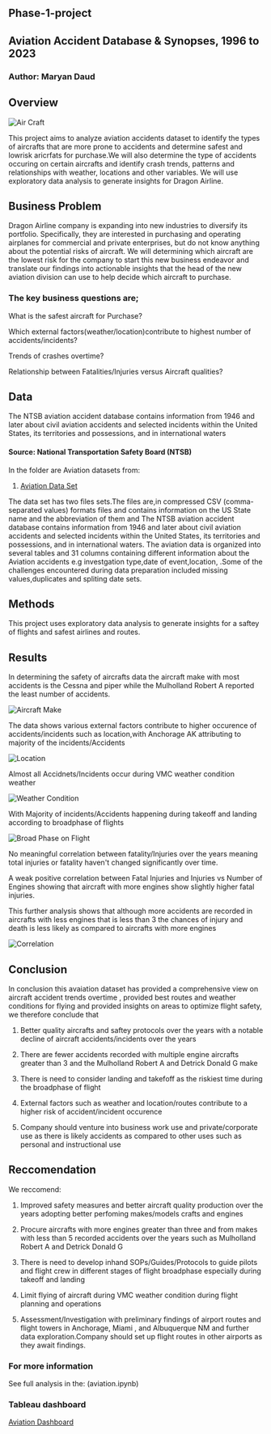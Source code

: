 ## Phase-1-project
## Aviation Accident Database & Synopses, 1996 to 2023
### Author: Maryan Daud

## Overview
![Air Craft](aircraft-155380716-612x612.jpg)

This project aims to analyze aviation accidents dataset to identify the types of aircrafts that are more prone to accidents and determine safest and lowrisk aricrfats for purchase.We will also determine the type of accidents occuring on certain aircrafts and identify crash trends, patterns and relationships with weather, locations and other variables. We will use exploratory data analysis to generate insights for Dragon Airline.

## Business Problem
Dragon Airline company is expanding into new industries to diversify its portfolio. Specifically, they are interested in purchasing and operating airplanes for commercial and private enterprises, but do not know anything about the potential risks of aircraft. We will determining which aircraft are the lowest risk for the company to start this new business endeavor and translate our findings into actionable insights that the head of the new aviation division can use to help decide which aircraft to purchase.

### The key business questions are;

What is the safest aircraft for Purchase?

Which external factors(weather/location)contribute to highest number of accidents/incidents? 

Trends of crashes overtime?

Relationship between Fatalities/Injuries versus Aircraft qualities?

## Data
The NTSB aviation accident database contains information from 1946 and later about civil aviation accidents and selected incidents within the United States, its territories and possessions, and in international waters

#### Source: National Transportation Safety Board (NTSB)

In the folder are Aviation datasets from:

1. [Aviation Data Set](https://www.kaggle.com/datasets/khsamaha/aviation-accident-database-synopses)

The data set has two files sets.The files are,in compressed CSV (comma-separated values) formats files and contains information on the US State name and the abbreviation of them and The NTSB aviation accident database contains information from 1946 and later about civil aviation accidents and selected incidents within the United States, its territories and possessions, and in international waters. The aviation data is organized into several tables and 31 columns containing different information about the Aviation accidents e.g investgation type,date of event,location, .Some of the challenges encountered during data preparation included missing values,duplicates and spliting date sets.

## Methods
This project uses exploratory data analysis to generate insights for a saftey of flights and safest airlines and routes.

## Results 

In determining the safety of aircrafts data  the aircraft make with most accidents is the Cessna and piper while the Mulholland Robert A reported the least number of accidents.

![Aircraft Make](image-2.png)

The data shows various external factors contribute to higher occurence of accidents/incidents such as location,with Anchorage AK attributing to majority of the incidents/Accidents 

![Location](image-6.png)

Almost all Accidnets/Incidents occur during VMC weather condition weather 

![Weather Condition](image-5.png)

With Majority of incidents/Accidents happening during takeoff and landing according to broadphase of flights 

![Broad Phase on Flight](image-4.png)

No meaningful correlation between fatality/Injuries over the years meaning total injuries or fatality haven't changed significantly over time.

A weak positive correlation between Fatal Injuries and Injuries vs Number of Engines showing that aircraft with more engines show slightly higher fatal injuries.

This further analysis shows that although more accidents are recorded in aircrafts with less engines that is less than 3 the chances of injury and death is less likely as compared to aircrafts with more engines 

![Correlation](image-3.png)


## Conclusion 

In conclusion this avaiation dataset has provided a comprehensive view on aircraft accident trends overtime , provided best routes and weather conditions for flying and provided insights on areas to optimize flight safety, we therefore conclude that 

1. Better quality aircrafts and saftey protocols over the years with a notable decline of aircraft accidents/incidents over the years

2. There are fewer accidents recorded with multiple engine aircrafts greater than 3 and the Mulholland Robert A and Detrick Donald G make

3. There is need to consider landing and takefoff as the riskiest time during the broadphase of flight 

4. External factors such as weather and location/routes contribute to a higher risk of accident/incident occurence 

5. Company should venture into business work use and private/corporate use as there is likely accidents as compared to other uses such as personal and instructional use

## Reccomendation 

We reccomend:

1. Improved safety measures and better aircraft quality production over the years adopting better perfoming makes/models crafts and engines 

2. Procure aircrafts with more engines greater than three and from makes with less than 5 recorded accidents over the years such as Mulholland Robert A and Detrick Donald G 

3. There is need to develop inhand SOPs/Guides/Protocols to guide pilots and flight crew in different stages of flight broadphase especially during takeoff and landing  

4. Limit flying of aircraft during VMC weather condition during flight planning and operations 

4. Assessment/Investigation with preliminary findings of airport routes and flight towers in Anchorage, Miami , and Albuquerque NM  and further data exploration.Company should set up flight routes in other airports as they await findings.

### For more information 

See full analysis in the: (aviation.ipynb)

### Tableau dashboard

[Aviation Dashboard](https://public.tableau.com/views/First_Aviation_Dashboard/AviationDashBoard?:language=en-GB&:sid=&:display_count=n&:origin=viz_share_link&:device=desktop)

